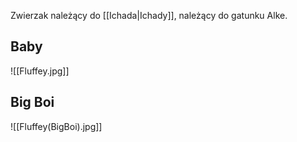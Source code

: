Zwierzak należący do [[Ichada|Ichady]], należący do gatunku Alke.
## Baby
![[Fluffey.jpg]]


## Big Boi
![[Fluffey(BigBoi).jpg]]